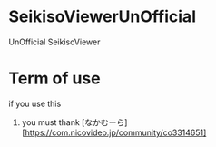# SeikisoViewerUnOfficial
UnOfficial SeikisoViewer

# Term of use
if you use this
1. you must thank [なかむーら][https://com.nicovideo.jp/community/co3314651]
